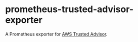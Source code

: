 prometheus-trusted-advisor-exporter
==================================

A Prometheus exporter for [AWS Trusted Advisor](https://aws.amazon.com/premiumsupport/technology/trusted-advisor/).


